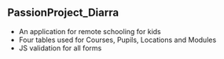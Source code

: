 ## PassionProject_Diarra
- An application for remote schooling for kids
- Four tables used for Courses, Pupils, Locations and Modules
- JS validation for all forms
